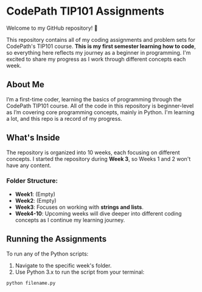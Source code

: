 # CodePath TIP101 Assignments

Welcome to my GitHub repository! 🎉

This repository contains all of my coding assignments and problem sets for CodePath's TIP101 course. **This is my first semester learning how to code**, so everything here reflects my journey as a beginner in programming. I'm excited to share my progress as I work through different concepts each week.

## About Me

I’m a first-time coder, learning the basics of programming through the CodePath TIP101 course. All of the code in this repository is beginner-level as I’m covering core programming concepts, mainly in Python. I'm learning a lot, and this repo is a record of my progress.

## What's Inside

The repository is organized into 10 weeks, each focusing on different concepts. I started the repository during **Week 3**, so Weeks 1 and 2 won't have any content.

### Folder Structure:

- **Week1**: (Empty)
- **Week2**: (Empty)
- **Week3**: Focuses on working with **strings and lists**.
- **Week4-10**: Upcoming weeks will dive deeper into different coding concepts as I continue my learning journey.

## Running the Assignments

To run any of the Python scripts:

1. Navigate to the specific week's folder.
2. Use Python 3.x to run the script from your terminal:

```bash
python filename.py

